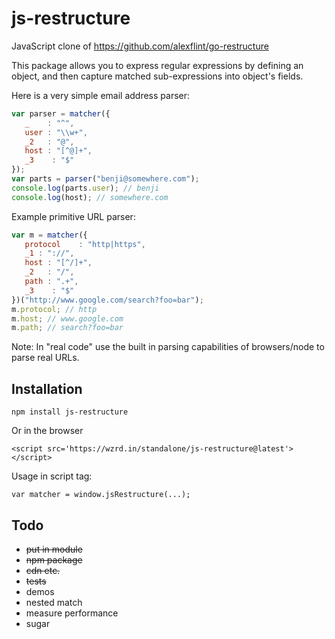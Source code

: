 # js-restructure
JavaScript clone of https://github.com/alexflint/go-restructure

This package allows you to express regular expressions by defining an object, and then capture matched sub-expressions into object's fields. 

Here is a very simple email address parser:

```js
var parser = matcher({
   _    : "^",
   user : "\\w+",
   _2   : "@",
   host : "[^@]+",
   _3    : "$"
});
var parts = parser("benji@somewhere.com");
console.log(parts.user); // benji
console.log(host); // somewhere.com
```

Example primitive URL parser:

```js
var m = matcher({
   protocol    : "http|https",
   _1 : "://",
   host : "[^/]+",
   _2   : "/",
   path : ".+",
   _3    : "$"
})("http://www.google.com/search?foo=bar");
m.protocol; // http
m.host; // www.google.com
m.path; // search?foo=bar
```

Note: In "real code" use the built in parsing capabilities of browsers/node to parse real URLs. 


## Installation

    npm install js-restructure

Or in the browser

    <script src='https://wzrd.in/standalone/js-restructure@latest'></script>

Usage in script tag:
    
    var matcher = window.jsRestructure(...);


## Todo

 - <s>put in module</s>
 - <s>npm package</s>
 - <s>cdn etc.</s>
 - <s>tests</s>
 - demos
 - nested match
 - measure performance
 - sugar

